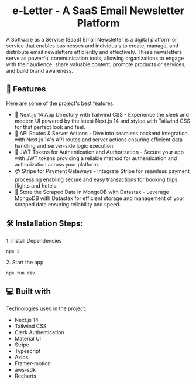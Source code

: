 <h1 align="center" id="title">e-Letter - A SaaS Email Newsletter Platform</h1>

<p id="description">A Software as a Service (SaaS) Email Newsletter is a digital platform or service that enables businesses and individuals to create, manage, and distribute email newsletters efficiently and effectively. These newsletters serve as powerful communication tools, allowing organizations to engage with their audience, share valuable content, promote products or services, and build brand awareness.</p>

<h2>🧐 Features</h2>

Here are some of the project's best features:

*   🚀 Next.js 14 App Directory with Tailwind CSS - Experience the sleek and modern UI powered by the latest Next.js 14 and styled with Tailwind CSS for that perfect look and feel.
*   🔗 API Routes & Server Actions - Dive into seamless backend integration with Next.js 14's API routes and server actions ensuring efficient data handling and server-side logic execution.
*   🔑 JWT Tokens for Authentication and Authorization - Secure your app with JWT tokens providing a reliable method for authentication and authorization across your platform.
*   💳 Stripe for Payment Gateways - Integrate Stripe for seamless payment processing enabling secure and easy transactions for booking trips flights and hotels.
*   💾 Store the Scraped Data in MongoDB with Datastax - Leverage MongoDB with Datastax for efficient storage and management of your scraped data ensuring reliability and speed.

<h2>🛠️ Installation Steps:</h2>

<p>1. Install Dependencies</p>

```
npm i
```

<p>2. Start the app</p>

```
npm run dev
```

  
<h2>💻 Built with</h2>

Technologies used in the project:

*   Next.js 14
*   Tailwind CSS
*   Clerk Authentication
*   Material UI
*   Stripe
*   Typescript
*   Axios
*   Framer-motion
*   aws-sdk
*   Recharts
